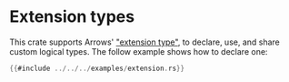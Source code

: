 # Extension types

This crate supports Arrows' ["extension type"](https://arrow.apache.org/docs/format/Columnar.html#extension-types), to declare, use, and share custom logical types.
The follow example shows how to declare one:

```rust
{{#include ../../../examples/extension.rs}}
```
